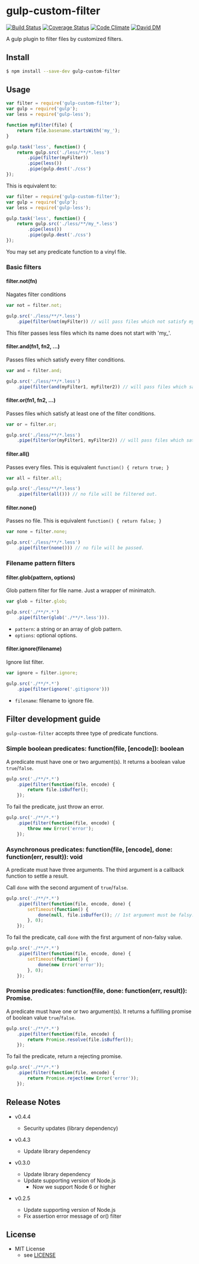 # gulp-custom-filter
[![Build Status](https://secure.travis-ci.org/a-miyashita/gulp-custom-filter.png?branch=master)](http://travis-ci.org/a-miyashita/gulp-custom-filter)
[![Coverage Status](https://coveralls.io/repos/a-miyashita/gulp-custom-filter/badge.svg?branch=master&service=github)](https://coveralls.io/github/a-miyashita/gulp-custom-filter?branch=master)
[![Code Climate](https://codeclimate.com/github/a-miyashita/gulp-custom-filter/badges/gpa.svg)](https://codeclimate.com/github/a-miyashita/gulp-custom-filter)
[![David DM](https://david-dm.org/a-miyashita/gulp-custom-filter.svg)](https://david-dm.org/a-miyashita/gulp-custom-filter)

A gulp plugin to filter files by customized filters.

## Install

```bash
$ npm install --save-dev gulp-custom-filter
```

## Usage

```javascript
var filter = require('gulp-custom-filter');
var gulp = require('gulp');
var less = require('gulp-less');

function myFilter(file) {
	return file.basename.startsWith('my_');
}

gulp.task('less', function() {
	return gulp.src('./less/**/*.less')
		.pipe(filter(myFilter))
		.pipe(less())
		.pipe(gulp.dest('./css')
});
```

This is equivalent to:

```javascript
var filter = require('gulp-custom-filter');
var gulp = require('gulp');
var less = require('gulp-less');

gulp.task('less', function() {
	return gulp.src('./less/**/my_*.less')
		.pipe(less())
		.pipe(gulp.dest('./css')
});
```

You may set any predicate function to a vinyl file.

### Basic filters

#### filter.not(fn)

Nagates filter conditions

```javascript
var not = filter.not;

gulp.src('./less/**/*.less')
	.pipe(filter(not(myFilter)) // will pass files which not satisfy myFilter
```	

This filter passes less files which its name does not start with 'my_'.

#### filter.and(fn1, fn2, ...)

Passes files which satisfy every filter conditions.

```javascript
var and = filter.and;

gulp.src('./less/**/*.less')
	.pipe(filter(and(myFilter1, myFilter2)) // will pass files which satisfy myFilter1 and myFilter2
```	

#### filter.or(fn1, fn2, ...)

Passes files which satisfy at least one of the filter conditions.

```javascript
var or = filter.or;

gulp.src('./less/**/*.less')
	.pipe(filter(or(myFilter1, myFilter2)) // will pass files which satisfy myFilter1 or myFilter2
```	

#### filter.all()

Passes every files. This is equivalent `function() { return true; }`

```javascript
var all = filter.all;

gulp.src('./less/**/*.less')
	.pipe(filter(all())) // no file will be filtered out.
```	

#### filter.none()

Passes no file. This is equivalent `function() { return false; }`

```javascript
var none = filter.none;

gulp.src('./less/**/*.less')
	.pipe(filter(none())) // no file will be passed.
```	

### Filename pattern filters

#### filter.glob(pattern, options)

Glob pattern filter for file name. Just a wrapper of minimatch.

```javascript
var glob = filter.glob;

gulp.src('./**/*.*')
	.pipe(filter(glob('./**/*.less'))).
```	

* `pattern`: a string or an array of glob pattern.
* `options`: optional options.

#### filter.ignore(filename)

Ignore list filter.

```javascript
var ignore = filter.ignore;

gulp.src('./**/*.*')
	.pipe(filter(ignore('.gitignore')))
```

* `filename`: filename to ignore file.

## Filter development guide

`gulp-custom-filter` accepts three type of predicate functions.

### Simple boolean predicates: function(file, [encode]): boolean

A predicate must have one or two argument(s).
It returns a boolean value `true`/`false`.

```javascript
gulp.src('./**/*.*')
	.pipe(filter(function(file, encode) {
		return file.isBuffer();
	});
```

To fail the predicate, just throw an error.

```javascript
gulp.src('./**/*.*')
	.pipe(filter(function(file, encode) {
		throw new Error('error');
	});
```


### Asynchronous predicates: function(file, [encode], done: function(err, result)): void

A predicate must have three arguments.
The third argument is a callback function to settle a result.

Call `done` with the second argument of `true`/`false`.

```javascript
gulp.src('./**/*.*')
	.pipe(filter(function(file, encode, done) {
		setTimeout(function() {
			done(null, file.isBuffer()); // 1st argument must be falsy.
		}, 0);
	});
```

To fail the predicate, call `done` with the first argument of non-falsy value.

```javascript
gulp.src('./**/*.*')
	.pipe(filter(function(file, encode, done) {
		setTimeout(function() {
			done(new Error('error'));
		}, 0);
	});
```

### Promise predicates: function(file, done: function(err, result)): Promise.<boolean>

A predicate must have one or two argument(s).
It returns a fulfilling promise of boolean value `true`/`false`.

```javascript
gulp.src('./**/*.*')
	.pipe(filter(function(file, encode) {
		return Promise.resolve(file.isBuffer());
	});
```

To fail the predicate, return a rejecting promise.

```javascript
gulp.src('./**/*.*')
	.pipe(filter(function(file, encode) {
		return Promise.reject(new Error('error'));
	});
```

## Release Notes

* v0.4.4
  * Security updates (library dependency)
 
* v0.4.3
  * Update library dependency

* v0.3.0

  * Update library dependency
  * Update supporting version of Node.js
     * Now we support Node 6 or higher

* v0.2.5

	* Update supporting version of Node.js
	* Fix assertion error message of or() filter

## License

* MIT License
	* see [LICENSE](LICENSE)

